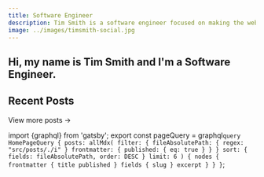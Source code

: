 ```yaml
---
title: Software Engineer
description: Tim Smith is a software engineer focused on making the web a more enjoyable place to be
image: ../images/timsmith-social.jpg
---
```


<section style="margin: var(--spacing-8) var(--spacing-0)">

# Hi, my name is **Tim Smith** and I'm a **Software Engineer**.

</section>

<Bio />

## Recent Posts

<BlogList posts={props.data.posts.nodes} />

<Link to='/blog'>View more posts &rarr;</Link>

import {graphql} from 'gatsby';
export const pageQuery = graphql`
  query HomePageQuery {
    posts: allMdx(
      filter: {
        fileAbsolutePath: { regex: "src/posts/./i" }
        frontmatter: { published: { eq: true } }
      }
      sort: { fields: fileAbsolutePath, order: DESC }
      limit: 6
    ) {
      nodes {
        frontmatter {
          title
					published
        }
        fields {
          slug
        }
        excerpt
      }
    }
  }
`;
